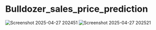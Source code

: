 # Bulldozer_sales_price_prediction

![Screenshot 2025-04-27 202451](https://github.com/user-attachments/assets/52045ff3-8e00-44f3-9b91-5a815cfa3617)
![Screenshot 2025-04-27 202521](https://github.com/user-attachments/assets/1859dc72-667d-4967-9aa4-833e060727dc)
